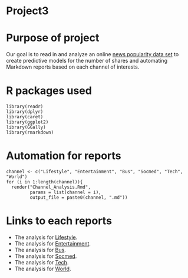 # Project3

# Purpose of project
Our goal is to read in and analyze an online [news popularity data set](https://archive.ics.uci.edu/ml/datasets/Online+News+Popularity) to create predictive models for the number of shares and automating Markdown reports based on each channel of interests.

# R packages used
```{r}
library(readr)
library(dplyr)
library(caret)
library(ggplot2)
library(GGally)
library(rmarkdown)
```

# Automation for reports
```{r}
channel <- c("Lifestyle", "Entertainment", "Bus", "Socmed", "Tech", "World")
for (i in 1:length(channel)){
  render("Channel_Analysis.Rmd", 
         params = list(channel = i), 
         output_file = paste0(channel, ".md"))
```
# Links to each reports
+ The analysis for [Lifestyle](LifestyleAnalysis.html).
+ The analysis for [Entertainment](EntertainmentAnalysis.html).
+ The analysis for [Bus](Bus.html).
+ The analysis for [Socmed](Socmed.html).
+ The analysis for [Tech](Tech.html).
+ The analysis for [World](World.html).
